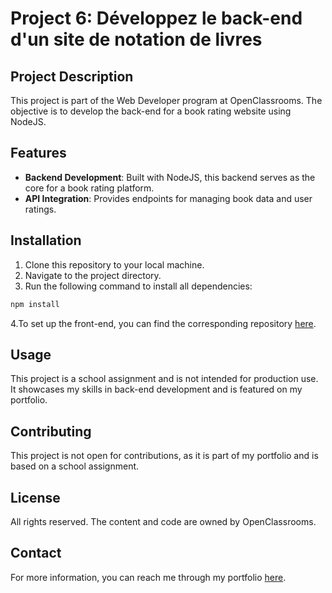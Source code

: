 # Project 6: Développez le back-end d'un site de notation de livres

## Project Description

This project is part of the Web Developer program at OpenClassrooms. The objective is to develop the back-end for a book rating website using NodeJS.

## Features

- **Backend Development**: Built with NodeJS, this backend serves as the core for a book rating platform.
- **API Integration**: Provides endpoints for managing book data and user ratings.

## Installation

1. Clone this repository to your local machine.
2. Navigate to the project directory.
3. Run the following command to install all dependencies:
```bash
npm install
```
4.To set up the front-end, you can find the corresponding repository [here](https://github.com/OpenClassrooms-Student-Center/P7-Dev-Web-livres).

## Usage
This project is a school assignment and is not intended for production use. It showcases my skills in back-end development and is featured on my portfolio.

## Contributing
This project is not open for contributions, as it is part of my portfolio and is based on a school assignment.

## License
All rights reserved. The content and code are owned by OpenClassrooms.

## Contact
For more information, you can reach me through my portfolio [here](https://roxane-myportefolio.netlify.app/).
